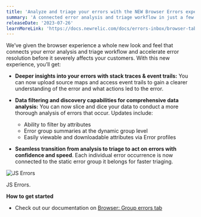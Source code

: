 ```yaml
---
title: 'Analyze and triage your errors with the NEW Browser Errors experience!'
summary: 'A connected error analysis and triage workflow in just a few clicks'
releaseDate: '2023-07-26'
learnMoreLink: 'https://docs.newrelic.com/docs/errors-inbox/browser-tab/'
---
```


We’ve given the browser experience a whole new look and feel that connects your error analysis and triage workflow and accelerate error resolution before it severely affects your customers. With this new experience, you’ll get:

- **Deeper insights into your errors with stack traces & event trails:** You can now upload source maps and access event trails to gain a clearer understanding of the error and what actions led to the error.
- **Data filtering and discovery capabilities for comprehensive data analysis:** You can now slice and dice your data to conduct a more thorough analysis of errors that occur. Updates include:

  - Ability to filter by attributes
  - Error group summaries at the dynamic group level
  - Easily viewable and downloadable attributes via Error profiles

- **Seamless transition from analysis to triage to act on errors with confidence and speed**. Each individual error occurrence is now connected to the static error group it belongs for faster triaging.

![JS Errors](/images/errorsinbox_browser.webp 'JS Errors')

<figcaption>JS Errors.</figcaption>

**How to get started**

- Check out our documentation on [Browser: Group errors tab](https://docs.newrelic.com/docs/errors-inbox/browser-tab/)
